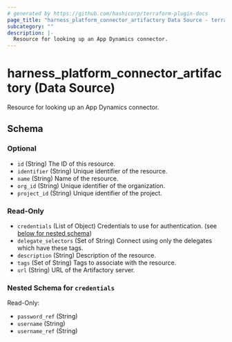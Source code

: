 ```yaml
---
# generated by https://github.com/hashicorp/terraform-plugin-docs
page_title: "harness_platform_connector_artifactory Data Source - terraform-provider-harness"
subcategory: ""
description: |-
  Resource for looking up an App Dynamics connector.
---
```


# harness_platform_connector_artifactory (Data Source)

Resource for looking up an App Dynamics connector.



<!-- schema generated by tfplugindocs -->
## Schema

### Optional

- `id` (String) The ID of this resource.
- `identifier` (String) Unique identifier of the resource.
- `name` (String) Name of the resource.
- `org_id` (String) Unique identifier of the organization.
- `project_id` (String) Unique identifier of the project.

### Read-Only

- `credentials` (List of Object) Credentials to use for authentication. (see [below for nested schema](#nestedatt--credentials))
- `delegate_selectors` (Set of String) Connect using only the delegates which have these tags.
- `description` (String) Description of the resource.
- `tags` (Set of String) Tags to associate with the resource.
- `url` (String) URL of the Artifactory server.

<a id="nestedatt--credentials"></a>
### Nested Schema for `credentials`

Read-Only:

- `password_ref` (String)
- `username` (String)
- `username_ref` (String)


